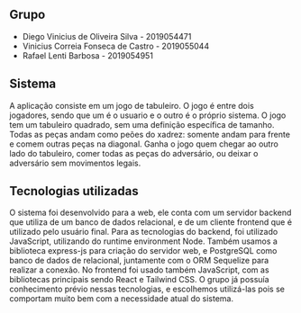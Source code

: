 ## Grupo

- Diego Vinicius de Oliveira Silva - 2019054471
- Vinicius Correia Fonseca de Castro - 2019055044
- Rafael Lenti Barbosa - 2019054951

## Sistema

A aplicação consiste em um jogo de tabuleiro. O jogo é entre dois jogadores, sendo que um é o usuario e o outro é o próprio sistema. O jogo tem um tabuleiro quadrado, sem uma definição específica de tamanho. Todas as peças andam como peões do xadrez: somente andam para frente e comem outras peças na diagonal. Ganha o jogo quem chegar ao outro lado do tabuleiro, comer todas as peças do adversário, ou deixar o adversário sem movimentos legais.

## Tecnologias utilizadas

O sistema foi desenvolvido para a web, ele conta com um servidor backend que utiliza de um banco de dados relacional, e de um cliente frontend que é utilizado pelo usuário final.
Para as tecnologias do backend, foi utilizado JavaScript, utilizando do runtime environment Node. Também usamos a biblioteca express-js para criação do servidor web, e PostgreSQL como banco de dados de relacional, juntamente com o ORM Sequelize para realizar a conexão. No frontend foi usado também JavaScript, com as bibliotecas principais sendo React e Tailwind CSS.
O grupo já possuía conhecimento prévio nessas tecnologias, e escolhemos utilizá-las pois se comportam muito bem com a necessidade atual do sistema.
